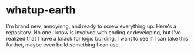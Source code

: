 # whatup-earth
I'm brand new, annoyinng, and ready to screw everything up. Here's a repository.
No one I know is involved with coding or developing, but I've realized that I have a knack for logic building. I want to see if I can take this further, maybe even build something I can use.
